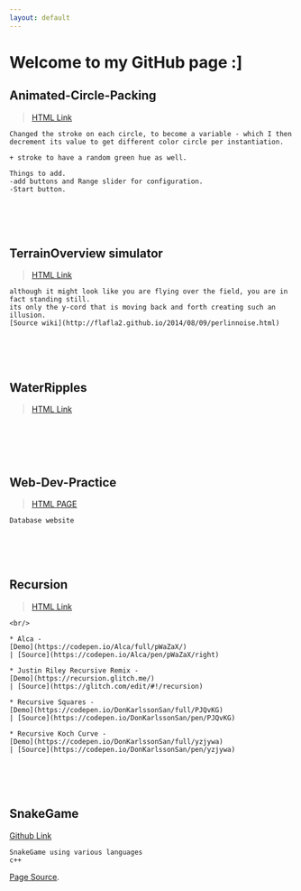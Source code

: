 ```yaml
---
layout: default
---
```

# Welcome to my GitHub page :]

## Animated-Circle-Packing
>[HTML Link](https://hgleocho.github.io/Animated-Circle-Packing)
```
Changed the stroke on each circle, to become a variable - which I then decrement its value to get different color circle per instantiation.

+ stroke to have a random green hue as well.

Things to add.
-add buttons and Range slider for configuration.
-Start button.
```
<br/><br/><br/>

## TerrainOverview simulator
>[HTML Link](https://hgleocho.github.io/TerrainOverview/)
```
although it might look like you are flying over the field, you are in fact standing still.
its only the y-cord that is moving back and forth creating such an illusion.
[Source wiki](http://flafla2.github.io/2014/08/09/perlinnoise.html)
```
<br/><br/><br/>

## WaterRipples

>[HTML Link](https://hgleocho.github.io/WaterRipples)
```

```
<br/><br/><br/>

## Web-Dev-Practice<br/>
>[HTML PAGE](https://hgleocho.github.io/Web-Dev-Practice/)<br/>
```
Database website
```
<br/><br/><br/>

## Recursion
>[HTML Link](https://hgleocho.github.io/Recursion)
```
<br/>

* Alca - 
[Demo](https://codepen.io/Alca/full/pWaZaX/) 
| [Source](https://codepen.io/Alca/pen/pWaZaX/right)

* Justin Riley Recursive Remix - 
[Demo](https://recursion.glitch.me/) 
| [Source](https://glitch.com/edit/#!/recursion)

* Recursive Squares - 
[Demo](https://codepen.io/DonKarlssonSan/full/PJQvKG) 
| [Source](https://codepen.io/DonKarlssonSan/pen/PJQvKG)

* Recursive Koch Curve - 
[Demo](https://codepen.io/DonKarlssonSan/full/yzjywa) 
| [Source](https://codepen.io/DonKarlssonSan/pen/yzjywa)
```
<br/><br/><br/>


## SnakeGame

[Github Link](https://github.com/HGLeoCho/SnakeGame)
```
SnakeGame using various languages
c++
```


[Page Source](./another-page.html).

